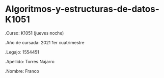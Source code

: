 # Algoritmos-y-estructuras-de-datos-K1051

.Curso: K1051 (jueves noche)

.Año de cursada: 2021 1er cuatrimestre

.Legajo: 1554451

.Apellido: Torres Najarro

.Nombre: Franco
